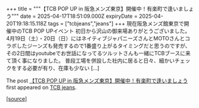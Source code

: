+++
title = """【TCB POP UP in 阪急メンズ東京】開催中！有楽町で逢いましょう"""
date = 2025-04-17T18:51:09.000Z
expiryDate = 2025-04-20T19:18:15.118Z
tags = ["tcbjeans","jeans"]
+++
現在阪急メンズ館東京で開催中のTCB POP UPイベント 初日から沢山の御来場ありがとうございました。 4月19日（土）・20日（日）にはネイティブジャパニーズさんとMOTOさんとコラボしたジーンズも発売するので1番盛り上がるタイミングだと思うのですが、その2日間はyoutubeでお世話になってるツルットさんも一緒にTCBブースに来て頂く事になりました。 普段工場を併設した社内に居ると日々、細かいチェックをする必要が有り、在庫も少ない \[…\]

The post [【TCB POP UP in 阪急メンズ東京】開催中！有楽町で逢いましょう](http://tcbjeans.com/2025/04/18/52092) first appeared on [TCB jeans](http://tcbjeans.com).

[[source]](http://tcbjeans.com/2025/04/18/52092)
